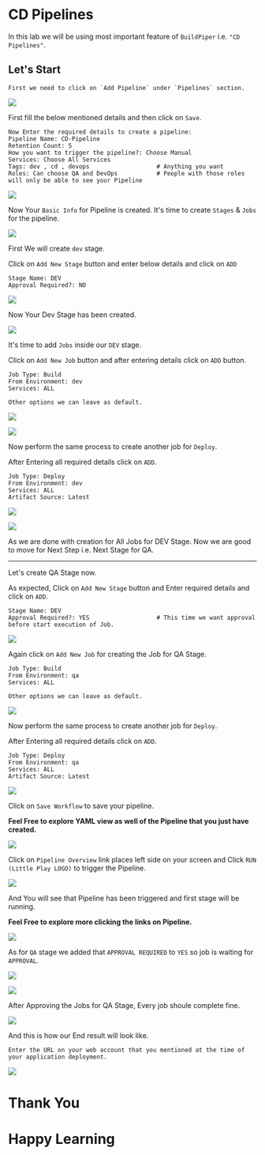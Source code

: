# CD Pipelines

In this lab we will be using most important feature of `BuildPiper` i.e. `"CD Pipelines"`.

## Let's Start 

```
First we need to click on `Add Pipeline` under `Pipelines` section.
```

![](https://github.com/OT-TRAINING/buildPiper-Workshop/blob/images/images/75.png)

First fill the below mentioned details and then click on `Save`.

```
Now Enter the required details to create a pipeline:
Pipeline Name: CD-Pipeline
Retention Count: 5
How you want to trigger the pipeline?: Choose Manual
Services: Choose All Services
Tags: dev , cd , devops                   # Anything you want
Roles: Can choose QA and DevOps           # People with those roles will only be able to see your Pipeline
```

![](https://github.com/OT-TRAINING/buildPiper-Workshop/blob/images/images/76.png)

Now Your `Basic Info` for Pipeline is created. It's time to create `Stages` & `Jobs` for the pipeline.

![](https://github.com/OT-TRAINING/buildPiper-Workshop/blob/images/images/77.png)

First We will create `dev` stage.

Click on `Add New Stage` button and enter below details and click on `ADD`

```
Stage Name: DEV
Approval Required?: NO
```

![](https://github.com/OT-TRAINING/buildPiper-Workshop/blob/images/images/78.png)

Now Your Dev Stage has been created.

![](https://github.com/OT-TRAINING/buildPiper-Workshop/blob/images/images/79.png)

It's time to add `Jobs` inside our `DEV` stage.

Click on `Add New Job` button and after entering details click on `ADD` button.

```
Job Type: Build
From Environment: dev
Services: ALL

Other options we can leave as default.
```

![](https://github.com/OT-TRAINING/buildPiper-Workshop/blob/images/images/80.png)

![](https://github.com/OT-TRAINING/buildPiper-Workshop/blob/images/images/81.png)

Now perform the same process to create another job for `Deploy`.

After Entering all required details click on `ADD`.

```
Job Type: Deploy
From Environment: dev
Services: ALL
Artifact Source: Latest
```

![](https://github.com/OT-TRAINING/buildPiper-Workshop/blob/images/images/82.png)

![](https://github.com/OT-TRAINING/buildPiper-Workshop/blob/images/images/83.png)

As we are done with creation for All Jobs for DEV Stage. Now we are good to move for Next Step i.e. Next Stage for QA.

***

Let's create QA Stage now.

As expected, Click on `Add New Stage` button and Enter required details and click on `ADD`.

```
Stage Name: DEV
Approval Required?: YES                   # This time we want approval before start execution of Job.
```

![](https://github.com/OT-TRAINING/buildPiper-Workshop/blob/images/images/84.png)

Again click on `Add New Job` for creating the Job for QA Stage.

```
Job Type: Build
From Environment: qa
Services: ALL

Other options we can leave as default.
```

![](https://github.com/OT-TRAINING/buildPiper-Workshop/blob/images/images/85.png)

Now perform the same process to create another job for `Deploy`.

After Entering all required details click on `ADD`.

```
Job Type: Deploy
From Environment: qa
Services: ALL
Artifact Source: Latest
```

![](https://github.com/OT-TRAINING/buildPiper-Workshop/blob/images/images/86.png)

Click on `Save Workflow` to save your pipeline.

**Feel Free to explore YAML view as well of the Pipeline that you just have created.**

![](https://github.com/OT-TRAINING/buildPiper-Workshop/blob/images/images/87.png)

Click on `Pipeline Overview` link places left side on your screen and Click `RUN (Little Play LOGO)` to trigger the Pipeline.

![](https://github.com/OT-TRAINING/buildPiper-Workshop/blob/images/images/88.png)

And You will see that Pipeline has been triggered and first stage will be running.

**Feel Free to explore more clicking the links on Pipeline.**

![](https://github.com/OT-TRAINING/buildPiper-Workshop/blob/images/images/89.png)

As for `QA` stage we added that `APPROVAL REQUIRED` to `YES` so job is waiting for `APPROVAL`.

![](https://github.com/OT-TRAINING/buildPiper-Workshop/blob/images/images/90.png)

![](https://github.com/OT-TRAINING/buildPiper-Workshop/blob/images/images/91.png)

After Approving the Jobs for QA Stage, Every job shoule complete fine.

![](https://github.com/OT-TRAINING/buildPiper-Workshop/blob/images/images/92.png)

And this is how our End result will look like.

```
Enter the URL on your web account that you mentioned at the time of your application deployment.
```

![](https://github.com/OT-TRAINING/buildPiper-Workshop/blob/images/images/93.png)

# Thank You

# Happy Learning
